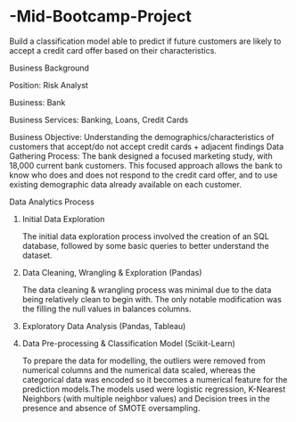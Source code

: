 # -Mid-Bootcamp-Project
 Build a classification model able to predict if future customers are likely to accept a credit card offer based on their characteristics.



Business Background

Position: Risk Analyst

Business: Bank

Business Services: 
Banking, Loans, Credit Cards

Business Objective:
Understanding the demographics/characteristics of customers that accept/do not accept credit cards + adjacent findings
Data Gathering Process:
The bank designed a focused marketing study, with 18,000 current bank customers.
This focused approach allows the bank to know who does and does not respond to the credit card offer, and to use existing demographic data already available on each customer.


Data Analytics Process

1. Initial Data Exploration

    The initial data exploration process involved the creation of an SQL database, followed by some basic queries to better understand the dataset.

2. Data Cleaning, Wrangling & Exploration (Pandas)

    The data cleaning & wrangling process was minimal due to the data being relatively clean to begin with. The only notable modification was the filling the null values in balances columns.
    
    
3. Exploratory Data Analysis (Pandas, Tableau)


4. Data Pre-processing & Classification Model (Scikit-Learn)

   To prepare the data for modelling, the outliers were removed from numerical columns and the numerical data scaled, whereas the categorical data was encoded so it      becomes a numerical feature for the prediction models.The models used were logistic regression, K-Nearest Neighbors (with multiple neighbor values) and Decision        trees in the presence and absence of SMOTE oversampling.
   

